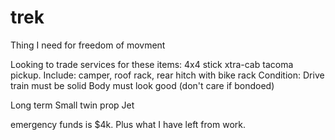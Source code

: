 # trek
Thing I need for freedom of movment

Looking to trade services for these items:
4x4 stick xtra-cab tacoma pickup.
Include:
camper, roof rack, rear hitch with bike rack
Condition:
Drive train must be solid
Body must look good (don't care if bondoed)

Long term
Small twin prop
Jet

emergency funds is $4k.
Plus what I have left from work.
